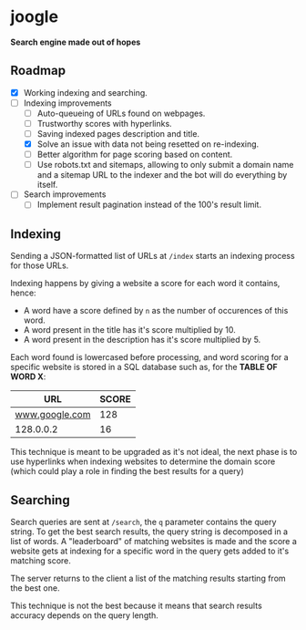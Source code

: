 # joogle

**Search engine made out of hopes**

## Roadmap

- [X] Working indexing and searching.
- [ ] Indexing improvements
    - [ ] Auto-queueing of URLs found on webpages.
    - [ ] Trustworthy scores with hyperlinks.
    - [ ] Saving indexed pages description and title.
    - [X] Solve an issue with data not being resetted on re-indexing.
    - [ ] Better algorithm for page scoring based on content.
    - [ ] Use robots.txt and sitemaps, allowing to only submit a domain name and
        a sitemap URL to the indexer and the bot will do everything by itself.
- [ ] Search improvements
    - [ ] Implement result pagination instead of the 100's result limit.

## Indexing

Sending a JSON-formatted list of URLs at `/index` starts an indexing process
for those URLs.

Indexing happens by giving a website a score for each word it contains, hence:
- A word have a score defined by `n` as the number of occurences of this word.
- A word present in the title has it's score multiplied by 10.
- A word present in the description has it's score multiplied by 5.

Each word found is lowercased before processing, and word scoring for a specific
website is stored in a SQL database such as, for the **TABLE OF WORD X**:

| URL            | SCORE |
| -------------- | ----- |
| www.google.com |   128 |
| 128.0.0.2      |    16 |

This technique is meant to be upgraded as it's not ideal, the next phase is to
use hyperlinks when indexing websites to determine the domain score (which could
play a role in finding the best results for a query)

## Searching

Search queries are sent at `/search`, the `q` parameter contains the query string.
To get the best search results, the query string is decomposed in a list of
words. A "leaderboard" of matching websites is made and the score a website gets
at indexing for a specific word in the query gets added to it's matching score.

The server returns to the client a list of the matching results starting from
the best one.

This technique is not the best because it means that search results accuracy
depends on the query length.
